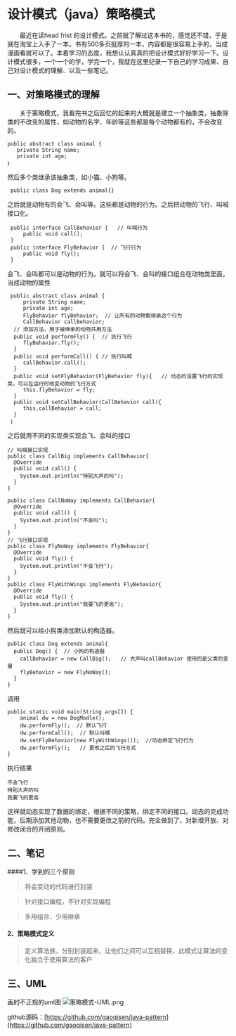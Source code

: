 # 设计模式（java）策略模式
&emsp;&emsp;最近在读head frist 的设计模式。之前就了解过这本书的，感觉还不错，于是就在淘宝上入手了一本。书有500多页挺厚的一本，内容都是很容易上手的，当成漫画看就可以了。本着学习的态度，我想认认真真的把设计模式好好学习一下。设计模式很多，一个一个的学，学完一个，我就在这里纪录一下自己的学习成果、自己对设计模式的理解、以及一些笔记。
## 一、对策略模式的理解
&emsp;&emsp;关于策略模式，我看完书之后回忆的起来的大概就是建立一个抽象类，抽象除类的不改变的属性，如动物的名字、年龄等这些都是每个动物都有的，不会改变的。

    public abstract class animal {
       private String name;
       private int age;
	｝
然后多个类继承该抽象类，如小猫、小狗等。

     public class Dog extends animal{}
	
之后就是动物有的会飞、会叫等。这些都是动物的行为。之后把动物的飞行、叫喊接口化。

     public interface CallBehavior {   // 叫喊行为
         public void call();
     }
     public interface FlyBehavior {  // 飞行行为
         public void fly();
     }
会飞、会叫都可以是动物的行为。就可以将会飞、会叫的接口组合在动物类里面，当成动物的属性

     public abstract class animal {
         private String name;
         private int age;
         FlyBehavior flyBehavior;  // 让所有的动物都继承这个行为
         CallBehavior callBehavior;
      // 添加方法，用于被继承的动物共用方法
      public void performFly() {  // 执行飞行
		 flyBehavior.fly();
	  }
      public void performCall() { // 执行叫喊
	     callBehavior.call(); 
	  }
      public void setFlyBehavior(FlyBehavior fly){   // 动态的设置飞行的实现类，可以在运行时改变动物的飞行方式
		 this.flyBehavior = fly;
      }
      public void setCallBehavior(CallBehavior call){
	     this.callBehavior = call;
      }
     ｝
之后就用不同的实现类实现会飞、会叫的接口

    // 叫喊接口实现
    public class CallBig implements CallBehavior{
	  @Override
	  public void call() {
		System.out.println("特别大声的叫");
	  }
    }

    public class CallNoWay implements CallBehavior{
	  @Override
	  public void call() {
		System.out.println("不会叫");
	  }
    }
    // 飞行接口实现
    public class FlyNoWay implements FlyBehavior{
	  @Override
	  public void fly() {
		System.out.println("不会飞行");
	  }
    }
    public class FlyWithWings implements FlyBehavior{
	  @Override
	  public void fly() {
		System.out.println("我要飞的更高");
	  }
    }
然后就可以给小狗类添加默认的构造器。

    public class Dog extends animal{
      public Dog() {  // 小狗的构造器
		callBehavior = new CallBig();   // 大声叫callBehavior 使用的是父类的变量
		flyBehavior = new FlyNoWay();  
	  }  
    }

调用

    public static void main(String args[]) {
		animal dw = new DogModle();
		dw.performFly();  // 默认飞行
		dw.performCall();  // 默认叫喊
		dw.setFlyBehavior(new FlyWithWings());  //动态绑定飞行行为
		dw.performFly();   // 更改之后的飞行方式
	}
执行结果

    不会飞行
    特别大声的叫
    我要飞的更高

这样就动态实现了数据的绑定，根据不同的策略，绑定不同的接口。动态的完成功能，后期添加其他动物，也不需要更改之前的代码。完全做到了，对新增开放、对修改闭合的开闭原则。

## 二、笔记
  ####1、学到的三个原则
>将会变动的代码进行封装

>针对接口编程，不针对实现编程

>多用组合、少用继承

#### 2、策略模式定义
> 定义算法族，分别封装起来，让他们之间可以互相替换，此模式让算法的变化独立于使用算法的客户

## 三、UML
画的不正规的uml图
![策略模式-UML.png](https://upload-images.jianshu.io/upload_images/7172355-0d16b6383d232c30.png?imageMogr2/auto-orient/strip%7CimageView2/2/w/1240)

github源码：[https://github.com/gaoqisen/java-pattern](https://github.com/gaoqisen/java-pattern)
